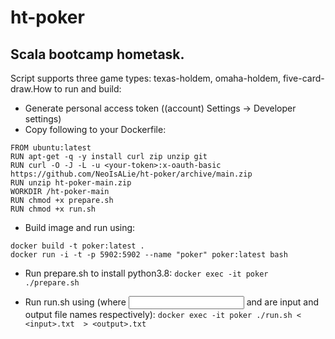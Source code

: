 # ht-poker
## Scala bootcamp hometask.

Script supports three game types: texas-holdem, omaha-holdem, five-card-draw.How to run and build:
* Generate personal access token ((account) Settings -> Developer settings)
* Copy following to your Dockerfile:

```
FROM ubuntu:latest
RUN apt-get -q -y install curl zip unzip git
RUN curl -O -J -L -u <your-token>:x-oauth-basic https://github.com/NeoIsALie/ht-poker/archive/main.zip
RUN unzip ht-poker-main.zip
WORKDIR /ht-poker-main
RUN chmod +x prepare.sh
RUN chmod +x run.sh
```
* Build image and run using:
```
docker build -t poker:latest .
docker run -i -t -p 5902:5902 --name "poker" poker:latest bash
```

* Run prepare.sh to install python3.8:
```docker exec -it poker ./prepare.sh```

* Run run.sh using (where <input> and <output> are input and output file names respectively):
```docker exec -it poker ./run.sh < <input>.txt  > <output>.txt```
